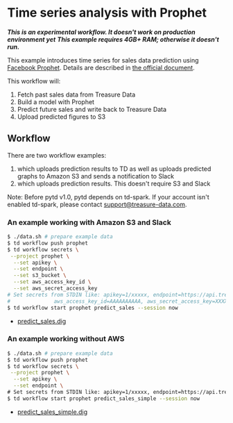 # Time series analysis with Prophet

***This is an experimental workflow. It doesn't work on production environment yet***
***This example requires 4GB+ RAM; otherwise it doesn't run.***

This example introduces time series for sales data prediction using [Facebook Prophet](https://facebook.github.io/prophet).
Details are described in [the official document](https://facebook.github.io/prophet/docs/non-daily_data.html#monthly-data).

This workflow will:

1. Fetch past sales data from Treasure Data
2. Build a model with Prophet
3. Predict future sales and write back to Treasure Data
4. Upload predicted figures to S3

## Workflow

There are two workflow examples:

1. which uploads prediction results to TD as well as uploads predicted graphs to Amazon S3 and sends a notification to Slack
2. which uploads prediction results. This doesn't require S3 and Slack

Note: Before pytd v1.0, pytd depends on td-spark. If your account isn't enabled td-spark, please contact support@treasure-data.com.

### An example working with Amazon S3 and Slack

```bash
$ ./data.sh # prepare example data
$ td workflow push prophet
$ td workflow secrets \
 --project prophet \
  --set apikey \
  --set endpoint \
  --set s3_bucket \
  --set aws_access_key_id \
  --set aws_secret_access_key
# Set secrets from STDIN like: apikey=1/xxxxx, endpoint=https://api.treasuredata.com, s3_bucket=$S3_BUCKET,
#              aws_access_key_id=AAAAAAAAAA, aws_secret_access_key=XXXXXXXXX
$ td workflow start prophet predict_sales --session now
```

* [predict_sales.dig](predict_sales.dig)

### An example working without AWS

```bash
$ ./data.sh # prepare example data
$ td workflow push prophet
$ td workflow secrets \
 --project prophet \
  --set apikey \
  --set endpoint \
# Set secrets from STDIN like: apikey=1/xxxxx, endpoint=https://api.treasuredata.com
$ td workflow start prophet predict_sales_simple --session now
```

* [predict_sales_simple.dig](predict_sales_simple.dig)
